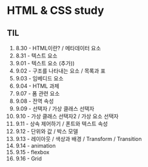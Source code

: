 # HTML & CSS study

## TIL
01. 8.30 - HTML이란? / 메타데이터 요소
02. 8.31 - 텍스트 요소
03. 9.01 - 텍스트 요소 (추가))
04. 9.02 - 구조를 나타내는 요소 / 목록과 표
05. 9.03 - 임베디드 요소
06. 9.04 - HTML 과제
07. 9.07 - 폼 관련 요소
08. 9.08 - 전역 속성
09. 9.09 - 선택자 / 가상 클래스 선택자
10. 9.10 - 가상 클래스 선택자2 / 가상 요소 선택자
11. 9.11 - 상속 제어하기 / 폰트와 텍스트 속성
12. 9.12 - 단위와 값 / 박스 모델
13. 9.13 - 레이아웃 / 색상과 배경 / Transform / Transition
14. 9.14 - animation
15. 9.15 - flexbox
16. 9.16 - Grid